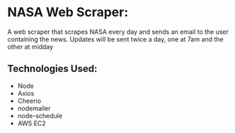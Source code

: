 # NASA Web Scraper:

A web scraper that scrapes NASA every day and sends an email to the user containing the news. Updates will be sent twice a day, one at 7am and the other at midday

## Technologies Used:

- Node
- Axios
- Cheerio
- nodemailer
- node-schedule
- AWS EC2
